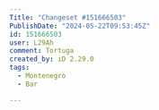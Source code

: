 ```yaml
---
Title: "Changeset #151666503"
PublishDate: "2024-05-22T09:53:45Z"
id: 151666503
user: L29Ah
comment: Tortuga
created_by: iD 2.29.0
tags:
  - Montenegro
  - Bar

---
```

